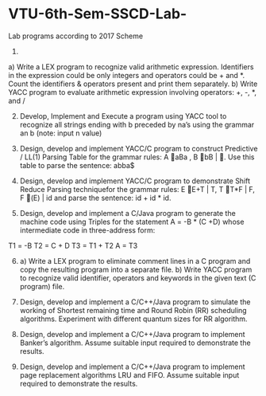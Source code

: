 # VTU-6th-Sem-SSCD-Lab-
Lab programs according to 2017 Scheme


1.
a) Write a LEX program to recognize valid arithmetic expression. Identifiers in the
expression could be only integers and operators could be + and *. Count the
identifiers & operators present and print them separately.
b) Write YACC program to evaluate arithmetic expression involving operators: +, -,
*, and /

2. Develop, Implement and Execute a program using YACC tool to recognize all strings
ending with b preceded by na’s using the grammar an b (note: input n value)

3. Design, develop and implement YACC/C program to construct Predictive / LL(1)
Parsing Table for the grammar rules: A aBa , B bB | . Use this table to parse
the sentence: abba$

4. Design, develop and implement YACC/C program to demonstrate Shift Reduce
Parsing techniquefor the grammar rules: E E+T | T, T T*F | F, F (E) | id
and parse the sentence: id + id * id.

5. Design, develop and implement a C/Java program to generate the machine code using
Triples for the statement A = -B * (C +D) whose intermediate code in three-address
form:

T1 = -B
T2 = C + D
T3 = T1 + T2
A = T3

6. a) Write a LEX program to eliminate comment lines in a C program and copy the resulting program into a separate file.
b) Write YACC program to recognize valid identifier, operators and keywords in the
given text (C program) file.

7. Design, develop and implement a C/C++/Java program to simulate the working of
Shortest remaining time and Round Robin (RR) scheduling algorithms. Experiment
with different quantum sizes for RR algorithm.

8. Design, develop and implement a C/C++/Java program to implement Banker’s
algorithm. Assume suitable input required to demonstrate the results.

9. Design, develop and implement a C/C++/Java program to implement page
replacement algorithms LRU and FIFO. Assume suitable input required to
demonstrate the results.
